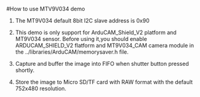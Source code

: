 #How to use MTV9V034 demo

1. The MT9V034 default 8bit I2C slave address is 0x90

2. This demo is only support for ArduCAM_Shield_V2 platform and MT9V034 sensor.
Before using it,you should enable  ARDUCAM_SHIELD_V2 flatform and MT9V034_CAM 
camera module in the ../libraries/ArduCAM/memorysaver.h file.
        
3. Capture and buffer the image into FIFO when shutter button pressed shortly.

4. Store the image to Micro SD/TF card with RAW format with the default 752x480 resolution.